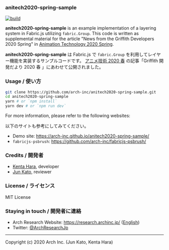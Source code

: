 ### anitech2020-spring-sample

[![build](https://github.com/arch-inc/anitech2020-spring-sample/workflows/github%20pages/badge.svg)](https://github.com/arch-inc/anitech2020-spring-sample/actions?query=workflow%3A%22github+pages%22)

**anitech2020-spring-sample** is an example implementation of a layering system in Fabric.js utilizing `fabric.Group`.
This code is written as supplemental material for the article "News from the Griffith Developers 2020 Spring" in [Animation Technology 2020 Spring](https://research.archinc.jp/en/anitech/2020spring/).

**anitech2020-spring-sample** は Fabric.js で `fabric.Group` を利用してレイヤー機能を実装するサンプルコードです。 [アニメ技術 2020 春](https://research.archinc.jp/anitech/2020spring/) の記事「Griffith 開発だより 2020 春
」にあわせて公開されました。

### Usage / 使い方

```sh
git clone https://github.com/arch-inc/anitech2020-spring-sample.git
cd anitech2020-spring-sample
yarn # or `npm install`
yarn dev # or `npm run dev`
```

For more information, please refer to the following websites:

以下のサイトも参考にしてみてください。

- Demo site: https://arch-inc.github.io/anitech2020-spring-sample/
- `fabricjs-psbrush`: https://github.com/arch-inc/fabricjs-psbrush/

### Credits / 開発者

- [Kenta Hara](https://twitter.com/mactkg), developer
- [Jun Kato](https://junkato.jp), reviewer

### License / ライセンス

MIT License

### Staying in touch / 開発者に連絡

- Arch Research Website: https://research.archinc.jp/ ([English](https://research.archinc.jp/en/))
- Twitter: [@ArchResearchJp](https://twitter.com/ArchResearchJp)

---

Copyright (c) 2020 Arch Inc. (Jun Kato, Kenta Hara)
